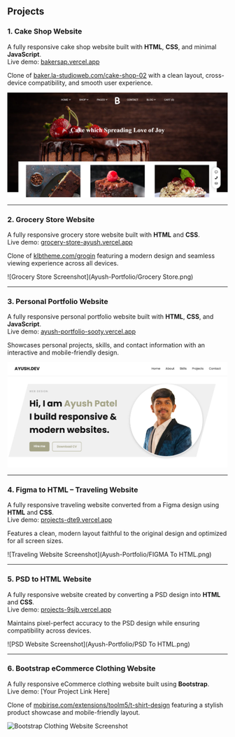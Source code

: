 ## Projects

### 1. Cake Shop Website  
A fully responsive cake shop website built with **HTML**, **CSS**, and minimal **JavaScript**.  
Live demo: [bakersap.vercel.app](https://bakersap.vercel.app/)  

Clone of [baker.la-studioweb.com/cake-shop-02](https://baker.la-studioweb.com/cake-shop-02/) with a clean layout, cross-device compatibility, and smooth user experience.

![Cake Shop Screenshot](Ayush-Portfolio/Cake-shop.png)

---

### 2. Grocery Store Website  
A fully responsive grocery store website built with **HTML** and **CSS**.  
Live demo: [grocery-store-ayush.vercel.app](https://grocery-store-ayush.vercel.app/)  

Clone of [klbtheme.com/grogin](https://klbtheme.com/grogin/) featuring a modern design and seamless viewing experience across all devices.

![Grocery Store Screenshot](Ayush-Portfolio/Grocery Store.png)

---

### 3. Personal Portfolio Website  
A fully responsive personal portfolio website built with **HTML**, **CSS**, and **JavaScript**.  
Live demo: [ayush-portfolio-sooty.vercel.app](https://ayush-portfolio-sooty.vercel.app/)  

Showcases personal projects, skills, and contact information with an interactive and mobile-friendly design.

![Portfolio Screenshot](Ayush-Portfolio/portfolio.png)

---

### 4. Figma to HTML – Traveling Website  
A fully responsive traveling website converted from a Figma design using **HTML** and **CSS**.  
Live demo: [projects-dte9.vercel.app](https://projects-dte9.vercel.app/)  

Features a clean, modern layout faithful to the original design and optimized for all screen sizes.

![Traveling Website Screenshot](Ayush-Portfolio/FIGMA To HTML.png)

---

### 5. PSD to HTML Website  
A fully responsive website created by converting a PSD design into **HTML** and **CSS**.  
Live demo: [projects-9sjb.vercel.app](https://projects-9sjb.vercel.app/)  

Maintains pixel-perfect accuracy to the PSD design while ensuring compatibility across devices.

![PSD Website Screenshot](Ayush-Portfolio/PSD To HTML.png)

---

### 6. Bootstrap eCommerce Clothing Website  
A fully responsive eCommerce clothing website built using **Bootstrap**.  
Live demo: [Your Project Link Here]  

Clone of [mobirise.com/extensions/toolm5/t-shirt-design](https://mobirise.com/extensions/toolm5/t-shirt-design/) featuring a stylish product showcase and mobile-friendly layout.

![Bootstrap Clothing Website Screenshot](https://your-screenshot-link.com/bootstrap-clothing.png)
